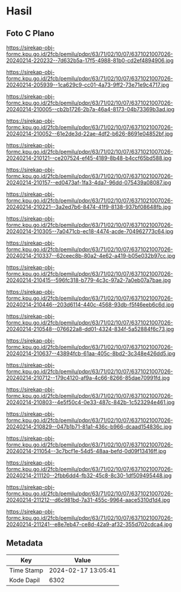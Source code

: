 # Hasil

## Foto C Plano

https://sirekap-obj-formc.kpu.go.id/2fcb/pemilu/pdpr/63/71/02/10/07/6371021007026-20240214-220232--7d632b5a-17f5-4988-81b0-cd2ef4894906.jpg

https://sirekap-obj-formc.kpu.go.id/2fcb/pemilu/pdpr/63/71/02/10/07/6371021007026-20240214-205939--1ca629c9-cc01-4a73-9ff2-73e71e9c4717.jpg

https://sirekap-obj-formc.kpu.go.id/2fcb/pemilu/pdpr/63/71/02/10/07/6371021007026-20240214-210005--cb2b1726-2b7a-46a4-8173-04b73369b3ad.jpg

https://sirekap-obj-formc.kpu.go.id/2fcb/pemilu/pdpr/63/71/02/10/07/6371021007026-20240214-210052--61e2de3d-22ae-4df2-b626-8691e04852bf.jpg

https://sirekap-obj-formc.kpu.go.id/2fcb/pemilu/pdpr/63/71/02/10/07/6371021007026-20240214-210121--ce207524-ef45-4189-8b48-b4ccf65bd588.jpg

https://sirekap-obj-formc.kpu.go.id/2fcb/pemilu/pdpr/63/71/02/10/07/6371021007026-20240214-210157--ed0473af-1fa3-4da7-96dd-075439a08087.jpg

https://sirekap-obj-formc.kpu.go.id/2fcb/pemilu/pdpr/63/71/02/10/07/6371021007026-20240214-210221--3a2ed7b6-8474-41f9-8138-937bf08648fb.jpg

https://sirekap-obj-formc.kpu.go.id/2fcb/pemilu/pdpr/63/71/02/10/07/6371021007026-20240214-210305--7a0471cb-ec18-4474-acde-704962773c64.jpg

https://sirekap-obj-formc.kpu.go.id/2fcb/pemilu/pdpr/63/71/02/10/07/6371021007026-20240214-210337--62ceec8b-80a2-4e62-a419-b05e032b97cc.jpg

https://sirekap-obj-formc.kpu.go.id/2fcb/pemilu/pdpr/63/71/02/10/07/6371021007026-20240214-210415--596fc318-b779-4c3c-97a2-7a0eb07a7bae.jpg

https://sirekap-obj-formc.kpu.go.id/2fcb/pemilu/pdpr/63/71/02/10/07/6371021007026-20240214-210446--203d6114-440c-4568-93db-f5f46eeb6c6d.jpg

https://sirekap-obj-formc.kpu.go.id/2fcb/pemilu/pdpr/63/71/02/10/07/6371021007026-20240214-210548--076622a8-dd01-4324-834f-5a52884f6c73.jpg

https://sirekap-obj-formc.kpu.go.id/2fcb/pemilu/pdpr/63/71/02/10/07/6371021007026-20240214-210637--43894fcb-61aa-405c-8bd2-3c348e426dd5.jpg

https://sirekap-obj-formc.kpu.go.id/2fcb/pemilu/pdpr/63/71/02/10/07/6371021007026-20240214-210712--179c4120-af9a-4c66-8266-85dae70991fd.jpg

https://sirekap-obj-formc.kpu.go.id/2fcb/pemilu/pdpr/63/71/02/10/07/6371021007026-20240214-210803--4e5f50c4-0e33-487c-842b-1c523294e461.jpg

https://sirekap-obj-formc.kpu.go.id/2fcb/pemilu/pdpr/63/71/02/10/07/6371021007026-20240214-210829--047b1b71-81a1-436c-b966-dcaad154836c.jpg

https://sirekap-obj-formc.kpu.go.id/2fcb/pemilu/pdpr/63/71/02/10/07/6371021007026-20240214-211054--3c7bcf1e-54d5-48aa-befd-0d09f13416ff.jpg

https://sirekap-obj-formc.kpu.go.id/2fcb/pemilu/pdpr/63/71/02/10/07/6371021007026-20240214-211120--2fbb6dd4-fb32-45c8-8c30-1df509495448.jpg

https://sirekap-obj-formc.kpu.go.id/2fcb/pemilu/pdpr/63/71/02/10/07/6371021007026-20240214-211212--d6c981bd-7a31-455c-9964-aace5310d1d4.jpg

https://sirekap-obj-formc.kpu.go.id/2fcb/pemilu/pdpr/63/71/02/10/07/6371021007026-20240214-211241--e8e7eb47-ce8d-42a9-af32-355d702cdca4.jpg


## Metadata

| Key        | Value               |
| ---------- | ------------------- |
| Time Stamp | 2024-02-17 13:05:41 |
| Kode Dapil | 6302                |



